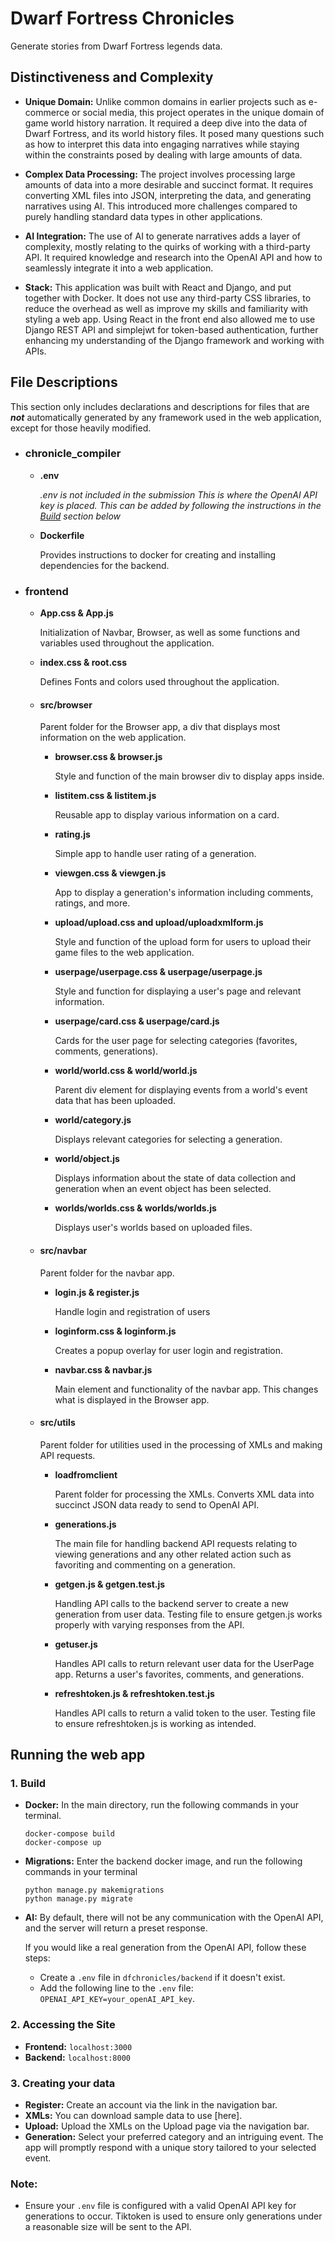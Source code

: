 # Dwarf Fortress Chronicles

Generate stories from Dwarf Fortress legends data.

## Distinctiveness and Complexity

- **Unique Domain:** Unlike common domains in earlier projects such as e-commerce or social media, this project operates in the unique domain of game world history narration. It required a deep dive into the data of Dwarf Fortress, and its world history files. It posed many questions such as how to interpret this data into engaging narratives while staying within the constraints posed by dealing with large amounts of data.

- **Complex Data Processing:** The project involves processing large amounts of data into a more desirable and succinct format. It requires converting XML files into JSON, interpreting the data, and generating narratives using AI. This introduced more challenges compared to purely handling standard data types in other applications.

- **AI Integration:** The use of AI to generate narratives adds a layer of complexity, mostly relating to the quirks of working with a third-party API. It required knowledge and research into the OpenAI API and how to seamlessly integrate it into a web application.

- **Stack:** This application was built with React and Django, and put together with Docker. It does not use any third-party CSS libraries, to reduce the overhead as well as improve my skills and familiarity with styling a web app. Using React in the front end also allowed me to use Django REST API and simplejwt for token-based authentication, further enhancing my understanding of the Django framework and working with APIs.

## File Descriptions

This section only includes declarations and descriptions for files that are **_not_** automatically generated by any framework used in the web application, except for those heavily modified.

- ### **chronicle_compiler**

  - **.env**

    _.env is not included in the submission_
    _This is where the OpenAI API key is placed. This can be added by following the instructions in the [Build](https://github.com/jakeyjakeyy/dfchronicles#1-build) section below_

  - **Dockerfile**

    Provides instructions to docker for creating and installing dependencies for the backend.

- ### **frontend**

  - **App.css & App.js**

    Initialization of Navbar, Browser, as well as some functions and variables used throughout the application.

  - **index.css & root.css**

    Defines Fonts and colors used throughout the application.

  - #### **src/browser**

    Parent folder for the Browser app, a div that displays most information on the web application.

    - **browser.css & browser.js**

      Style and function of the main browser div to display apps inside.

    - **listitem.css & listitem.js**

      Reusable app to display various information on a card.

    - **rating.js**

      Simple app to handle user rating of a generation.

    - **viewgen.css & viewgen.js**

      App to display a generation's information including comments, ratings, and more.

    - **upload/upload.css and upload/uploadxmlform.js**

      Style and function of the upload form for users to upload their game files to the web application.

    - **userpage/userpage.css & userpage/userpage.js**

      Style and function for displaying a user's page and relevant information.

    - **userpage/card.css & userpage/card.js**

      Cards for the user page for selecting categories (favorites, comments, generations).

    - **world/world.css & world/world.js**

      Parent div element for displaying events from a world's event data that has been uploaded.

    - **world/category.js**

      Displays relevant categories for selecting a generation.

    - **world/object.js**

      Displays information about the state of data collection and generation when an event object has been selected.

    - **worlds/worlds.css & worlds/worlds.js**

      Displays user's worlds based on uploaded files.

  - #### **src/navbar**

    Parent folder for the navbar app.

    - **login.js & register.js**

      Handle login and registration of users

    - **loginform.css & loginform.js**

      Creates a popup overlay for user login and registration.

    - **navbar.css & navbar.js**

      Main element and functionality of the navbar app. This changes what is displayed in the Browser app.

  - #### **src/utils**

    Parent folder for utilities used in the processing of XMLs and making API requests.

    - **loadfromclient**

      Parent folder for processing the XMLs. Converts XML data into succinct JSON data ready to send to OpenAI API.

    - **generations.js**

      The main file for handling backend API requests relating to viewing generations and any other related action such as favoriting and commenting on a generation.

    - **getgen.js & getgen.test.js**

      Handling API calls to the backend server to create a new generation from user data. Testing file to ensure getgen.js works properly with varying responses from the API.

    - **getuser.js**

      Handles API calls to return relevant user data for the UserPage app. Returns a user's favorites, comments, and generations.

    - **refreshtoken.js & refreshtoken.test.js**

      Handles API calls to return a valid token to the user. Testing file to ensure refreshtoken.js is working as intended.

## Running the web app

### 1. **Build**

- **Docker:** In the main directory, run the following commands in your terminal.

  ```
  docker-compose build
  docker-compose up
  ```

- **Migrations:** Enter the backend docker image, and run the following commands in your terminal

  ```
  python manage.py makemigrations
  python manage.py migrate
  ```

- **AI:** By default, there will not be any communication with the OpenAI API, and the server will return a preset response.

  If you would like a real generation from the OpenAI API, follow these steps:

  - Create a `.env` file in `dfchronicles/backend` if it doesn't exist.
  - Add the following line to the `.env` file: `OPENAI_API_KEY=your_openAI_API_key`.

### 2. **Accessing the Site**

- **Frontend:** `localhost:3000`
- **Backend:** `localhost:8000`

### 3. **Creating your data**

- **Register:** Create an account via the link in the navigation bar.
- **XMLs:** You can download sample data to use [here].
- **Upload:** Upload the XMLs on the Upload page via the navigation bar.
- **Generation:** Select your preferred category and an intriguing event. The app will promptly respond with a unique story tailored to your selected event.

### Note:

- Ensure your `.env` file is configured with a valid OpenAI API key for generations to occur. Tiktoken is used to ensure only generations under a reasonable size will be sent to the API.
